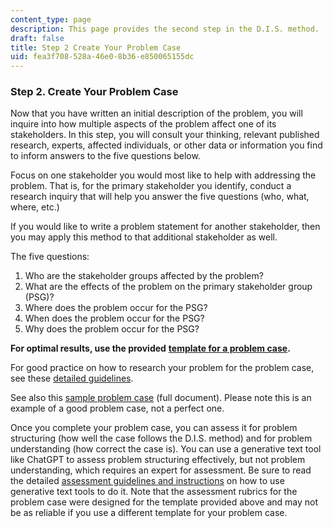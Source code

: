 ```yaml
---
content_type: page
description: This page provides the second step in the D.I.S. method.
draft: false
title: Step 2 Create Your Problem Case
uid: fea3f708-528a-46e0-8b36-e850065155dc
---
```

### **Step 2. Create Your Problem Case**

Now that you have written an initial description of the problem, you will inquire into how multiple aspects of the problem affect one of its stakeholders. In this step, you will consult your thinking, relevant published research, experts, affected individuals, or other data or information you find to inform answers to the five questions below.

Focus on one stakeholder you would most like to help with addressing the problem. That is, for the primary stakeholder you identify, conduct a research inquiry that will help you answer the five questions (who, what, where, etc.)

If you would like to write a problem statement for another stakeholder, then you may apply this method to that additional stakeholder as well.

The five questions:

1. Who are the stakeholder groups affected by the problem?
2. What are the effects of the problem on the primary stakeholder group (PSG)?
3. Where does the problem occur for the PSG?
4. When does the problem occur for the PSG?
5. Why does the problem occur for the PSG?

**For optimal results, use the provided** [**template for a problem case**](https://docs.google.com/document/d/1U374gzbrRehpbvij6iGd3XXX5GUefrjoQMigSIOAQT4/edit?usp=sharing)**.**

For good practice on how to research your problem for the problem case, see these [detailed guidelines](https://docs.google.com/document/d/1Gj9MO1CYfBLL3KK7OaryRnLCks3Cq4QO5G4wT89gxjE/edit?usp=sharing).

See also this [sample problem case](https://docs.google.com/document/d/1cqXES6s1J2TuFvW-3FRiF-S7XALz4kH-/edit?usp=sharing&ouid=111389324098950553084&rtpof=true&sd=true) (full document). Please note this is an example of a good problem case, not a perfect one.

Once you complete your problem case, you can assess it for problem structuring (how well the case follows the D.I.S. method) and for problem understanding (how correct the case is). You can use a generative text tool like ChatGPT to assess problem structuring effectively, but not problem understanding, which requires an expert for assessment. Be sure to read the detailed [assessment guidelines and instructions](https://docs.google.com/document/d/1xh_Lgee7DsFtPGnDTnYsXmmF0p-2OG6h9cQIZ7GaJ4E/edit?usp=sharing) on how to use generative text tools to do it. Note that the assessment rubrics for the problem case were designed for the template provided above and may not be as reliable if you use a different template for your problem case.